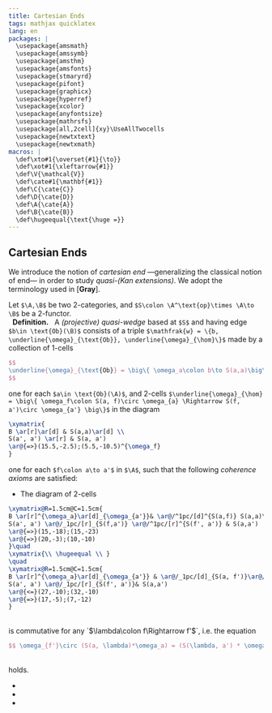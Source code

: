 ```yaml
---
title: Cartesian Ends
tags: mathjax quicklatex
lang: en
packages: |
  \usepackage{amsmath}
  \usepackage{amssymb}
  \usepackage{amsthm}
  \usepackage{amsfonts}
  \usepackage{stmaryrd}
  \usepackage{pifont}
  \usepackage{graphicx}
  \usepackage{hyperref}
  \usepackage{xcolor}
  \usepackage{anyfontsize}
  \usepackage{mathrsfs}
  \usepackage[all,2cell]{xy}\UseAllTwocells
  \usepackage{newtxtext}
  \usepackage{newtxmath}
macros: |
  \def\xto#1{\overset{#1}{\to}}
  \def\xot#1{\xleftarrow{#1}}
  \def\V{\mathcal{V}}
  \def\cate#1{\mathbf{#1}}
  \def\C{\cate{C}}
  \def\D{\cate{D}}
  \def\A{\cate{A}}
  \def\B{\cate{B}}
  \def\hugeequal{\text{\huge =}}
---
```


## Cartesian Ends

We introduce the notion of _cartesian end_ —generalizing the classical notion of end— in order to study _quasi-(Kan extensions)_. We adopt the terminology used in [**Gray**].

Let `$\A,\B$` be two 2-categories, and `$S\colon \A^\text{op}\times \A\to \B$` be a 2-functor.
<br> &nbsp; **Definition.** &nbsp; A _(projective) quasi-wedge_ based at `$S$` and having edge `$b\in \text{Ob}(\B)$` consists of a triple `$\mathfrak{w} = \{b, \underline{\omega}_{\text{Ob}}, \underline{\omega}_{\hom}\}$` made by a collection of 1-cells

``` tex
$$ 
\underline{\omega}_{\text{Ob}} = \big\{ \omega_a\colon b\to S(a,a)\big\}
$$
```

one for each `$a\in \text{Ob}(\A)$`, and 2-cells `$\underline{\omega}_{\hom} = \big\{ \omega_f\colon S(a, f)\circ \omega_{a} \Rightarrow S(f, a')\circ \omega_{a'} \big\}$` in the diagram

``` tex
\xymatrix{
B \ar[r]\ar[d] & S(a,a)\ar[d] \\
S(a', a') \ar[r] & S(a, a')
\ar@{=>}(15.5,-2.5);(5.5,-10.5)^{\omega_f}
}
```

one for each `$f\colon a\to a'$` in `$\A$`, such that the following _coherence axioms_ are satisfied:

* The diagram of 2-cells

``` tex
\xymatrix@R=1.5cm@C=1.5cm{
B \ar[r]^{\omega_a}\ar[d]_{\omega_{a'}}& \ar@/^1pc/[d]^{S(a,f)} S(a,a)\\
S(a', a') \ar@/_1pc/[r]_{S(f,a')} \ar@/^1pc/[r]^{S(f', a')} & S(a,a')
\ar@{=>}(15,-18);(15,-23)
\ar@{=>}(20,-3);(10,-10)
}\quad 
\xymatrix{\\ \hugeequal \\ }
\quad
\xymatrix@R=1.5cm@C=1.5cm{
B \ar[r]^{\omega_a}\ar[d]_{\omega_{a'}} & \ar@/_1pc/[d]_{S(a, f')}\ar@/^1pc/[d]^{S(a, f)} S(a,a)\\
S(a', a') \ar@/_1pc/[r]_{S(f', a')}& S(a,a')
\ar@{<=}(27,-10);(32,-10)
\ar@{=>}(17,-5);(7,-12)
}
```
<br>
is commutative for any `$\lambda\colon f\Rightarrow f'$`, i.e. the equation

``` tex
$$ \omega_{f'}\circ (S(a, \lambda)*\omega_a) = (S(\lambda, a') * \omega_{a'})\circ \omega_f $$
```
<br>
holds.

* 

*

*